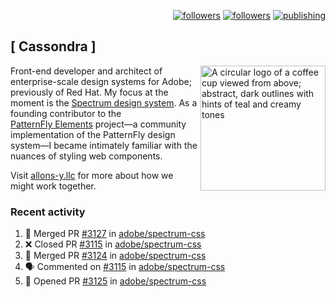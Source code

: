 <p align="right"><a rel="me" href="https://front-end.social/@castastrophe">
    <img alt="followers" title="Follow me on Mastodon" src="https://img.shields.io/mastodon/follow/109297102751309835?domain=https%3A%2F%2Ffront-end.social&label=Follow&logo=mastodon&logoColor=white&style=for-the-badge&labelColor=008080&color=006969"/></a>
  <a href="https://codepen.io/castastrophe/">
    <img alt="followers" title="Follow me on CodePen" src="https://img.shields.io/badge/23-1?color=640464&labelColor=7c007c&style=for-the-badge&logo=codepen&label=Follow"/></a>
<a href="https://castastrophe.medium.com/">
    <img alt="publishing" title="View articles on Medium" src="https://img.shields.io/badge/107-1?color=666&labelColor=444&label=subscribe&logo=medium&logoColor=white&style=for-the-badge"/></a>
</p>

## [&nbsp;Cassondra&nbsp;]

<img align="right" src="https://github-production-user-asset-6210df.s3.amazonaws.com/1840295/253016758-ba468774-1cd3-42c2-8f43-947b5eeb5edf.png" height="200" alt="A circular logo of a coffee cup viewed from above; abstract, dark outlines with hints of teal and creamy tones">

Front-end developer and architect of enterprise-scale design systems for Adobe; previously of Red Hat. My focus at the moment is the [Spectrum design system](https://github.com/adobe/spectrum-css). As a founding contributor to the [PatternFly&nbsp;Elements](https://github.com/patternfly/patternfly-elements) project&mdash;a community implementation of the PatternFly design system&mdash;I became intimately familiar with the nuances of styling web components.

Visit [allons-y.llc](http://allons-y.llc/) for more about how we might work together.

### Recent activity

<!--START_SECTION:activity-->
1. 🎉 Merged PR [#3127](https://github.com/adobe/spectrum-css/pull/3127) in [adobe/spectrum-css](https://github.com/adobe/spectrum-css)
2. ❌ Closed PR [#3115](https://github.com/adobe/spectrum-css/pull/3115) in [adobe/spectrum-css](https://github.com/adobe/spectrum-css)
3. 🎉 Merged PR [#3124](https://github.com/adobe/spectrum-css/pull/3124) in [adobe/spectrum-css](https://github.com/adobe/spectrum-css)
4. 🗣 Commented on [#3115](https://github.com/adobe/spectrum-css/pull/3115#issuecomment-2356811269) in [adobe/spectrum-css](https://github.com/adobe/spectrum-css)
5. 💪 Opened PR [#3125](https://github.com/adobe/spectrum-css/pull/3125) in [adobe/spectrum-css](https://github.com/adobe/spectrum-css)
<!--END_SECTION:activity-->

